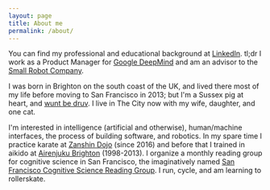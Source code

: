 ```yaml
---
layout: page
title: About me
permalink: /about/
---
```


You can find my professional and educational background at [LinkedIn](https://www.linkedin.com/in/twhume/). tl;dr I work as a Product Manager for [Google DeepMind](https://www.deepmind.com) and am an advisor to the [Small Robot Company](https://www.smallrobotcompany.com). 

I was born in Brighton on the south coast of the UK, and lived there most of my life before moving to San Francisco in 2013; but I'm a Sussex pig at heart, and [wunt be druv](https://en.wikipedia.org/wiki/We_wunt_be_druv). I live in The City now with my wife, daughter, and one cat.

I'm interested in intelligence (artificial and otherwise), human/machine interfaces, the process of building software, and robotics. In my spare time I practice karate at [Zanshin Dojo](sfgoju.org) (since 2016) and before that I trained in aikido at [Airenjuku Brighton](https://airenjuku.wordpress.com) (1998-2013). I organize a monthly reading group for cognitive science in San Francisco, the imaginatively named [San Francisco Cognitive Science Reading Group](https://www.meetup.com/san-francisco-cognitive-science-meetup-group/). I run, cycle, and am learning to rollerskate. 
